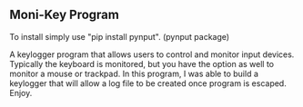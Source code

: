 ## Moni-Key Program

To install simply use "pip install pynput". (pynput package)

A keylogger program that allows users to control and monitor input devices. Typically the keyboard is monitored, but you have the option as well to monitor a mouse or trackpad. In this program, I was able to build a keylogger that will allow a log file to be created once program is escaped. Enjoy.






